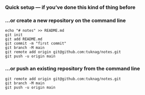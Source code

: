 ### Quick setup — if you’ve done this kind of thing before
### …or create a new repository on the command line
```
echo "# notes" >> README.md
git init
git add README.md
git commit -m "first commit"
git branch -M main
git remote add origin git@github.com:tuknag/notes.git
git push -u origin main
```
### …or push an existing repository from the command line
```
git remote add origin git@github.com:tuknag/notes.git
git branch -M main
git push -u origin main
```
